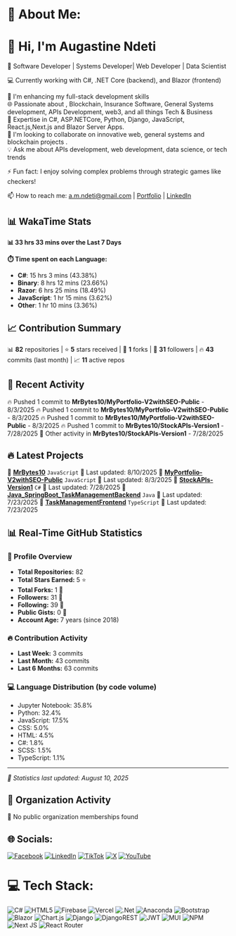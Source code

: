 # 💫 About Me:
# 👋 Hi, I'm Augastine Ndeti

🚀 Software Developer | Systems Developer| Web Developer | Data Scientist

💻 Currently working with C#, .NET Core (backend), and Blazor (frontend)

🔭 I'm enhancing my full-stack development skills <br>
🌐 Passionate about , Blockchain, Insurance Software, General Systems development, APIs Development, web3, and all things Tech & Business  <br>
🌱 Expertise in C#, ASP.NETCore, Python, Django, JavaScript, React.js,Next.js and Blazor Server Apps. <br>
👯 I'm looking to collaborate on innovative web, general systems and blockchain projects .<br>
💡 Ask me about APIs development, web development, data science, or tech trends <br>

⚡ Fun fact: I enjoy solving complex problems through strategic games like checkers!

📫 How to reach me: a.m.ndeti@gmail.com | [Portfolio](https://mulutx.co.ke) | [LinkedIn](https://www.linkedin.com/in/augastine-ndeti-290230175)
<!-- Add this new section to your README.md file -->

<!-- Add this new section to your README.md file -->

## 📊 WakaTime Stats
<!-- WAKATIME_STATS:START -->
**📊 33 hrs 33 mins over the Last 7 Days**

**⏱️ Time spent on each Language:**
- **C#**: 15 hrs 3 mins (43.38%)
- **Binary**: 8 hrs 12 mins (23.66%)
- **Razor**: 6 hrs 25 mins (18.49%)
- **JavaScript**: 1 hr 15 mins (3.62%)
- **Other**: 1 hr 10 mins (3.36%)
<!-- WAKATIME_STATS:END -->

## 📈 Contribution Summary
<!-- CONTRIBUTION_SUMMARY:START -->
📊 **82** repositories | ⭐ **5** stars received | 🍴 **1** forks | 👥 **31** followers | 🔥 **43** commits (last month) | 📈 **11** active repos
<!-- CONTRIBUTION_SUMMARY:END -->

## 🚀 Recent Activity
<!-- GITHUB_ACTIVITY:START -->
🔥 Pushed 1 commit to **MrBytes10/MyPortfolio-V2withSEO-Public** - 8/3/2025
🔥 Pushed 1 commit to **MrBytes10/MyPortfolio-V2withSEO-Public** - 8/3/2025
🔥 Pushed 1 commit to **MrBytes10/MyPortfolio-V2withSEO-Public** - 8/3/2025
🔥 Pushed 1 commit to **MrBytes10/StockAPIs-Version1** - 7/28/2025
📝 Other activity in **MrBytes10/StockAPIs-Version1** - 7/28/2025
<!-- GITHUB_ACTIVITY:END -->

## 🔥 Latest Projects
<!-- LATEST_PROJECTS:START -->
🚀 **[MrBytes10](https://github.com/MrBytes10/MrBytes10)** `JavaScript` 
   📅 Last updated: 8/10/2025
🚀 **[MyPortfolio-V2withSEO-Public](https://github.com/MrBytes10/MyPortfolio-V2withSEO-Public)** `JavaScript` 
   📅 Last updated: 8/3/2025
🚀 **[StockAPIs-Version1](https://github.com/MrBytes10/StockAPIs-Version1)** `C#` 
   📅 Last updated: 7/28/2025
🚀 **[Java_SpringBoot_TaskManagementBackend](https://github.com/MrBytes10/Java_SpringBoot_TaskManagementBackend)** `Java` 
   📅 Last updated: 7/23/2025
🚀 **[TaskManagementFrontend](https://github.com/MrBytes10/TaskManagementFrontend)** `TypeScript` 
   📅 Last updated: 7/23/2025
<!-- LATEST_PROJECTS:END -->

<!-- REALTIME_STATS:START -->

## 📊 Real-Time GitHub Statistics
### 🎯 Profile Overview
- **Total Repositories:** 82
- **Total Stars Earned:** 5 ⭐
- **Total Forks:** 1 🍴
- **Followers:** 31 👥
- **Following:** 39 👥
- **Public Gists:** 0 📝
- **Account Age:** 7 years (since 2018)
### 🔥 Contribution Activity
- **Last Week:** 3 commits
- **Last Month:** 43 commits
- **Last 6 Months:** 63 commits
### 💻 Language Distribution (by code volume)
- Jupyter Notebook: 35.8%
- Python: 32.4%
- JavaScript: 17.5%
- CSS: 5.0%
- HTML: 4.5%
- C#: 1.8%
- SCSS: 1.5%
- TypeScript: 1.1%
---
*📅 Statistics last updated: August 10, 2025*
<!-- REALTIME_STATS:END -->

## 🏢 Organization Activity
<!-- ORG_ACTIVITY:START -->
🏢 No public organization memberships found
<!-- ORG_ACTIVITY:END -->

## 🌐 Socials:
[![Facebook](https://img.shields.io/badge/Facebook-%231877F2.svg?logo=Facebook&logoColor=white)](https://facebook.com/mulu-tx) [![LinkedIn](https://img.shields.io/badge/LinkedIn-%230077B5.svg?logo=linkedin&logoColor=white)](https://linkedin.com/in/augastine-ndeti-290230175) [![TikTok](https://img.shields.io/badge/TikTok-%23000000.svg?logo=TikTok&logoColor=white)](https://tiktok.com/@mulu_tx) [![X](https://img.shields.io/badge/X-black.svg?logo=X&logoColor=white)](https://x.com/mulu_tx) [![YouTube](https://img.shields.io/badge/YouTube-%23FF0000.svg?logo=YouTube&logoColor=white)](https://youtube.com/@mulu_tx)

# 💻 Tech Stack:
![C#](https://img.shields.io/badge/c%23-%23239120.svg?style=for-the-badge&logo=csharp&logoColor=white) ![HTML5](https://img.shields.io/badge/html5-%23E34F26.svg?style=for-the-badge&logo=html5&logoColor=white) ![Firebase](https://img.shields.io/badge/firebase-%23039BE5.svg?style=for-the-badge&logo=firebase) ![Vercel](https://img.shields.io/badge/vercel-%23000000.svg?style=for-the-badge&logo=vercel&logoColor=white) ![.Net](https://img.shields.io/badge/.NET-5C2D91?style=for-the-badge&logo=.net&logoColor=white) ![Anaconda](https://img.shields.io/badge/Anaconda-%2344A833.svg?style=for-the-badge&logo=anaconda&logoColor=white) ![Bootstrap](https://img.shields.io/badge/bootstrap-%238511FA.svg?style=for-the-badge&logo=bootstrap&logoColor=white) ![Blazor](https://img.shields.io/badge/blazor-%235C2D91.svg?style=for-the-badge&logo=blazor&logoColor=white) ![Chart.js](https://img.shields.io/badge/chart.js-F5788D.svg?style=for-the-badge&logo=chart.js&logoColor=white) ![Django](https://img.shields.io/badge/django-%23092E20.svg?style=for-the-badge&logo=django&logoColor=white) ![DjangoREST](https://img.shields.io/badge/DJANGO-REST-ff1709?style=for-the-badge&logo=django&logoColor=white&color=ff1709&labelColor=gray) ![JWT](https://img.shields.io/badge/JWT-black?style=for-the-badge&logo=JSON%20web%20tokens) ![MUI](https://img.shields.io/badge/MUI-%230081CB.svg?style=for-the-badge&logo=mui&logoColor=white) ![NPM](https://img.shields.io/badge/NPM-%23CB3837.svg?style=for-the-badge&logo=npm&logoColor=white) ![Next JS](https://img.shields.io/badge/Next-black?style=for-the-badge&logo=next.js&logoColor=white) ![React Router](https://img.shields.io/badge/React_Router-CA4245?style=for-the-badge&logo=react-router&logoColor=white)
